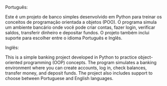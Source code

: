 Português:

Este é um projeto de banco simples desenvolvido em Python para treinar os conceitos de programação orientada a objetos (POO). O programa simula um ambiente bancário onde você pode criar contas, fazer login, verificar saldos, transferir dinheiro e depositar fundos. O projeto também inclui suporte para escolher entre o idioma Português e Inglês.

Inglês:

This is a simple banking project developed in Python to practice object-oriented programming (OOP) concepts. The program simulates a banking environment where you can create accounts, log in, check balances, transfer money, and deposit funds. The project also includes support to choose between Portuguese and English languages.
